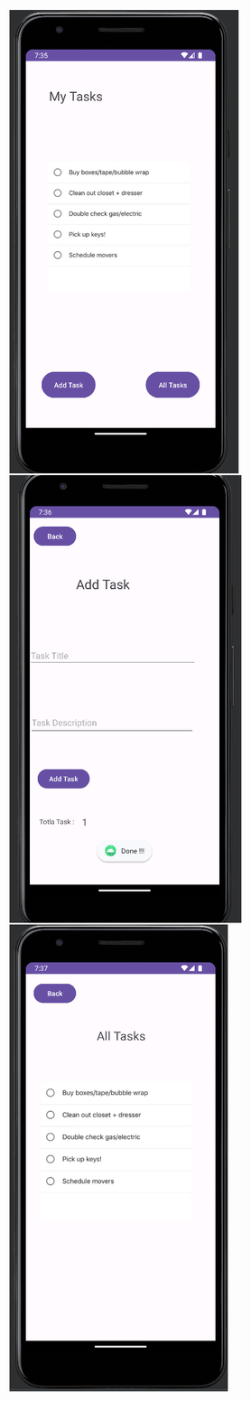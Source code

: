 ![image](screenshots/homeScreen.png)
![image](screenshots/addTaskScreen.png)
![image](screenshots/allTasksScreen.png)
